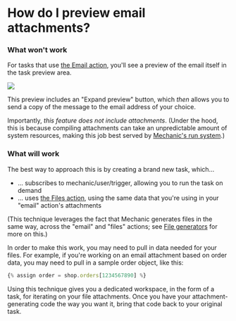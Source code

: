 # How do I preview email attachments?

### What won't work

For tasks that use [the Email action](../core/actions/email.md), you'll see a preview of the email itself in the task preview area.

![](https://s3.amazonaws.com/helpscout.net/docs/assets/5ddd799f2c7d3a7e9ae472fc/images/600f41e32e764327f87c22a8/file-PldK5WTNBy.png)

This preview includes an "Expand preview" button, which _then_ allows you to send a copy of the message to the email address of your choice.

Importantly, _this feature does not include attachments_. \(Under the hood, this is because compiling attachments can take an unpredictable amount of system resources, making this job best served by [Mechanic's run system](../core/runs/).\)

### What will work

The best way to approach this is by creating a brand new task, which...

* ... subscribes to mechanic/user/trigger, allowing you to run the task on demand
* ... uses [the Files action](../core/actions/files.md), using the same data that you're using in your "email" action's attachments

\(This technique leverages the fact that Mechanic generates files in the same way, across the "email" and "files" actions; see [File generators](../core/actions/file-generators/) for more on this.\)

In order to make this work, you may need to pull in data needed for your files. For example, if you're working on an email attachment based on order data, you may need to pull in a sample order object, like this:

```javascript
{% assign order = shop.orders[1234567890] %}
```

Using this technique gives you a dedicated workspace, in the form of a task, for iterating on your file attachments. Once you have your attachment-generating code the way you want it, bring that code back to your original task.

